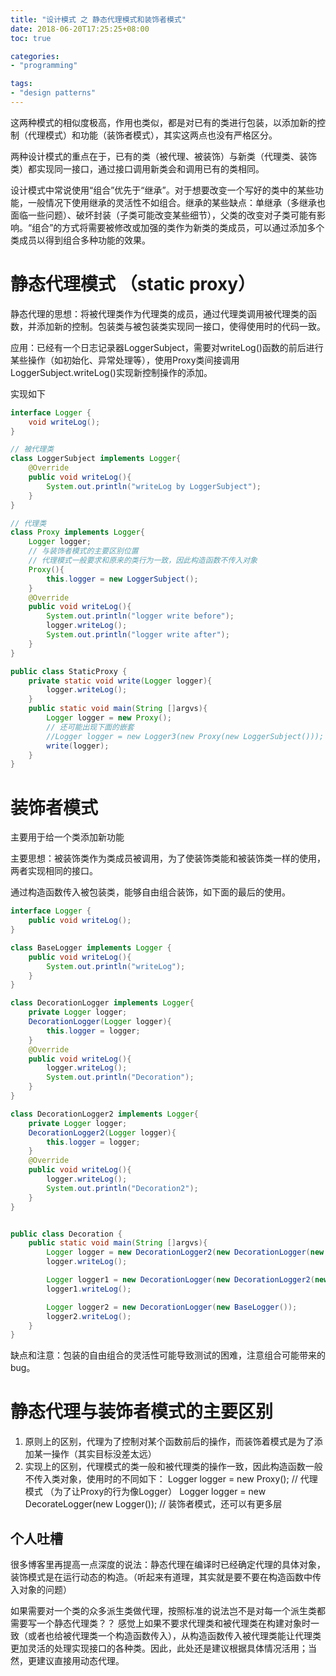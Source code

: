 ```yaml
---
title: "设计模式 之 静态代理模式和装饰者模式"
date: 2018-06-20T17:25:25+08:00
toc: true

categories:
- "programming"

tags:
- "design patterns"
---
```


这两种模式的相似度极高，作用也类似，都是对已有的类进行包装，以添加新的控制（代理模式）和功能（装饰者模式），其实这两点也没有严格区分。

两种设计模式的重点在于，已有的类（被代理、被装饰）与新类（代理类、装饰类）都实现同一接口，通过接口调用新类会和调用已有的类相同。

设计模式中常说使用“组合”优先于“继承”。对于想要改变一个写好的类中的某些功能，一般情况下使用继承的灵活性不如组合。继承的某些缺点：单继承（多继承也面临一些问题）、破坏封装（子类可能改变某些细节），父类的改变对子类可能有影响。“组合”的方式将需要被修改或加强的类作为新类的类成员，可以通过添加多个类成员以得到组合多种功能的效果。


# 静态代理模式 （static proxy）

静态代理的思想：将被代理类作为代理类的成员，通过代理类调用被代理类的函数，并添加新的控制。包装类与被包装类实现同一接口，使得使用时的代码一致。

应用：已经有一个日志记录器LoggerSubject，需要对writeLog()函数的前后进行某些操作（如初始化、异常处理等），使用Proxy类间接调用LoggerSubject.writeLog()实现新控制操作的添加。

实现如下

```java 
interface Logger {
    void writeLog();
}

// 被代理类
class LoggerSubject implements Logger{
    @Override
    public void writeLog(){
        System.out.println("writeLog by LoggerSubject");
    }
}

// 代理类
class Proxy implements Logger{
    Logger logger;
    // 与装饰者模式的主要区别位置
    // 代理模式一般要求和原来的类行为一致，因此构造函数不传入对象
    Proxy(){
        this.logger = new LoggerSubject();
    }
    @Override
    public void writeLog(){
        System.out.println("logger write before");
        logger.writeLog();
        System.out.println("logger write after");
    }
}

public class StaticProxy {
    private static void write(Logger logger){
        logger.writeLog();
    }
    public static void main(String []argvs){
        Logger logger = new Proxy();
        // 还可能出现下面的嵌套
        //Logger logger = new Logger3(new Proxy(new LoggerSubject()));
        write(logger);
    }
}
```

# 装饰者模式

主要用于给一个类添加新功能

主要思想：被装饰类作为类成员被调用，为了使装饰类能和被装饰类一样的使用，两者实现相同的接口。

通过构造函数传入被包装类，能够自由组合装饰，如下面的最后的使用。


```java
interface Logger {
    public void writeLog();
}

class BaseLogger implements Logger {
    public void writeLog(){
        System.out.println("writeLog");
    }
}

class DecorationLogger implements Logger{
    private Logger logger;
    DecorationLogger(Logger logger){
        this.logger = logger;
    }
    @Override
    public void writeLog(){
        logger.writeLog();
        System.out.println("Decoration");
    }
}

class DecorationLogger2 implements Logger{
    private Logger logger;
    DecorationLogger2(Logger logger){
        this.logger = logger;
    }
    @Override
    public void writeLog(){
        logger.writeLog();
        System.out.println("Decoration2");
    }
}


public class Decoration {
    public static void main(String []argvs){
        Logger logger = new DecorationLogger2(new DecorationLogger(new BaseLogger()));
        logger.writeLog();

        Logger logger1 = new DecorationLogger(new DecorationLogger2(new BaseLogger()));
        logger1.writeLog();

        Logger logger2 = new DecorationLogger(new BaseLogger());
        logger2.writeLog();
    }
}
```

缺点和注意：包装的自由组合的灵活性可能导致测试的困难，注意组合可能带来的bug。


# 静态代理与装饰者模式的主要区别

1. 原则上的区别，代理为了控制对某个函数前后的操作，而装饰着模式是为了添加某一操作（其实目标没差太远）
2. 实现上的区别，代理模式的类一般和被代理类的操作一致，因此构造函数一般不传入类对象，使用时的不同如下：
Logger logger = new Proxy(); // 代理模式 （为了让Proxy的行为像Logger）
Logger logger = new DecorateLogger(new Logger()); // 装饰者模式，还可以有更多层


## 个人吐槽

很多博客里再提高一点深度的说法：静态代理在编译时已经确定代理的具体对象，装饰模式是在运行动态的构造。（听起来有道理，其实就是要不要在构造函数中传入对象的问题）

如果需要对一个类的众多派生类做代理，按照标准的说法岂不是对每一个派生类都需要写一个静态代理类？？ 感觉上如果不要求代理类和被代理类在构建对象时一致（或者也给被代理类一个构造函数传入），从构造函数传入被代理类能让代理类更加灵活的处理实现接口的各种类。因此，此处还是建议根据具体情况活用；当然，更建议直接用动态代理。





